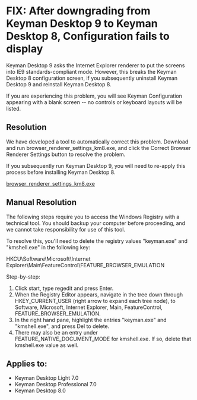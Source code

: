# FIX: After downgrading from Keyman Desktop 9 to Keyman Desktop 8, Configuration fails to display

<p>Keyman Desktop 9 asks the Internet Explorer renderer to put the screens into IE9 standards-compliant mode.  However, this breaks the Keyman Desktop 8 configuration screen, if you subsequently uninstall Keyman Desktop 9 and reinstall Keyman Desktop 8.</p>

<p>If you are experiencing this problem, you will see Keyman Configuration appearing with a blank screen -- no controls or keyboard layouts will be listed.</p>

<h2>Resolution</h2>

<p>We have developed a tool to automatically correct this problem. Download and run browser_renderer_settings_km8.exe, and click the Correct Browser Renderer Settings button to resolve the problem.</p>

<p>If you subsequently run Keyman Desktop 9, you will need to re-apply this process before installing Keyman Desktop 8.</p>

<p><a href='/support/files/browser_renderer_settings_km8.exe'>browser_renderer_settings_km8.exe</a></p>

<h2>Manual Resolution</h2>

<p>The following steps require you to access the Windows Registry with a technical tool. You should backup your computer before proceeding, and we cannot take responsibility for use of this tool.</p>

<p>To resolve this, you'll need to delete the registry values "keyman.exe" and "kmshell.exe" in the following key:</p>

<p>HKCU\Software\Microsoft\Internet Explorer\Main\FeatureControl\FEATURE_BROWSER_EMULATION</p>

<p>Step-by-step:</p>

<ol>
<li>Click start, type regedit and press Enter.</li>
<li>When the Registry Editor appears, navigate in the tree down through HKEY_CURRENT_USER (right arrow to expand each tree node), to Software, Microsoft, Internet Explorer, Main, FeatureControl, FEATURE_BROWSER_EMULATION.</li>
<li>In the right hand pane, highlight the entries "keyman.exe" and "kmshell.exe", and press Del to delete.</li>
<li>There may also be an entry under FEATURE_NATIVE_DOCUMENT_MODE for kmshell.exe. If so, delete that kmshell.exe value as well.</li>
</ol>

## Applies to:
 * Keyman Desktop Light 7.0
 * Keyman Desktop Professional 7.0
 * Keyman Desktop 8.0

